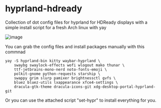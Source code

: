 # hyprland-hdready
Collection of dot config files for hyprland for HDReady displays with a simple install script for a fresh Arch linux with yay

![image](https://user-images.githubusercontent.com/122752743/229271287-3bb321e6-3453-499c-8fc8-e06e6aceb337.png)

You can grab the config files and install packages manually with this commnad
```
yay -S hyprland-bin kitty waybar-hyprland \
    swaybg swaylock-effects wofi wlogout mako thunar \
    ttf-jetbrains-mono-nerd noto-fonts-emoji \
    polkit-gnome python-requests starship \
    swappy grim slurp pamixer brightnessctl gvfs \
    bluez bluez-utils lxappearance xfce4-settings \
    dracula-gtk-theme dracula-icons-git xdg-desktop-portal-hyprland-git
```

Or you can use the attached script "set-hypr" to install everything for you.

